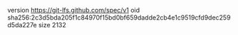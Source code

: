 version https://git-lfs.github.com/spec/v1
oid sha256:2c3d5bda205f1c84970f15bd0bf659dadde2cb4e1c9519cfd9dec259d5da227e
size 2132

